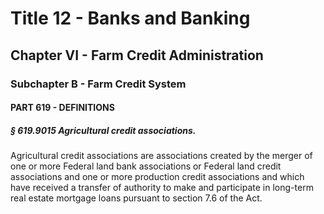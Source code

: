 
# Title 12 - Banks and Banking
## Chapter VI - Farm Credit Administration
### Subchapter B - Farm Credit System
#### PART 619 - DEFINITIONS
##### § 619.9015 Agricultural credit associations.

Agricultural credit associations are associations created by the merger of one or more Federal land bank associations or Federal land credit associations and one or more production credit associations and which have received a transfer of authority to make and participate in long-term real estate mortgage loans pursuant to section 7.6 of the Act.
